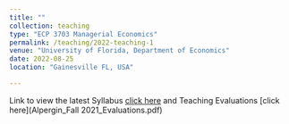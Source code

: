```yaml
---
title: ""
collection: teaching
type: "ECP 3703 Managerial Economics"
permalink: /teaching/2022-teaching-1
venue: "University of Florida, Department of Economics"
date: 2022-08-25
location: "Gainesville FL, USA"

---
```

Link to view the latest Syllabus [click here](Alpergin_Syllabus_Fall2022.pdf) and Teaching Evaluations [click here](Alpergin_Fall 2021_Evaluations.pdf)



